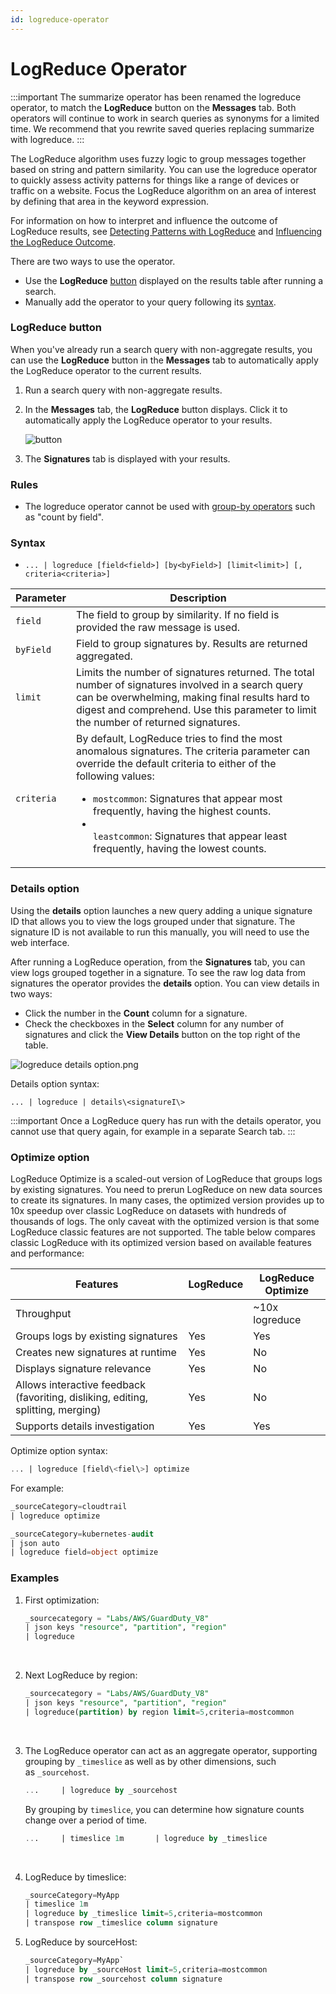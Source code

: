 ```yaml
---
id: logreduce-operator
---
```


# LogReduce Operator

:::important
The summarize operator has been renamed the logreduce operator, to match the **LogReduce** button on the **Messages** tab. Both operators will continue to work in search queries as synonyms for a limited time. We recommend that you rewrite saved queries replacing summarize with
logreduce.
:::

The LogReduce algorithm uses fuzzy logic to group messages together based on string and pattern similarity. You can use the logreduce operator to quickly assess activity patterns for things like a range of devices or traffic on a website. Focus the LogReduce algorithm on an area of interest by defining that area in the keyword expression.

For information on how to interpret and influence the outcome of LogReduce results, see [Detecting Patterns with LogReduce](detect-patterns-with-logreduce.md) and [Influencing the LogReduce Outcome](influence-the-logreduce-outcome.md).

There are two ways to use the operator.

* Use the **LogReduce** [button](#logreduce-button) displayed on the results table after running a search.
* Manually add the operator to your query following its [syntax](#syntax).

### LogReduce button

When you've already run a search query with non-aggregate results, you can use the **LogReduce** button in the **Messages** tab to automatically apply the LogReduce operator to the current results.

1.  Run a search query with non-aggregate results.
2.  In the **Messages** tab, the **LogReduce** button displays. Click it to automatically apply the LogReduce operator to your results.  
      
    ![button](/img/search/logreduce/logreduce-button.png)
     
3.  The **Signatures** tab is displayed with your results. 

### Rules

* The logreduce operator cannot be used with [group-by operators](../Search-Query-Language/aaGroup.md) such as "count by field".

### Syntax

* `... | logreduce [field<field>] [by<byField>] [limit<limit>] [, criteria<criteria>]`

| Parameter | Description |
| -- | -- |
| `field` | The field to group by similarity. If no field is provided the raw message is used. |
| `byField` | Field to group signatures by. Results are returned aggregated. |
| `limit` | Limits the number of signatures returned. The total number of signatures involved in a search query can be overwhelming, making final results hard to digest and comprehend. Use this parameter to limit the number of returned signatures. |
| `criteria` | By default, LogReduce tries to find the most anomalous signatures. The criteria parameter can override the default criteria to either of the following values:<ul><li>`mostcommon`: Signatures that appear most frequently, having the highest counts.<li></li>`leastcommon`: Signatures that appear least frequently, having the lowest counts.</li></ul> |

### Details option

Using the **details** option launches a new query adding a unique signature ID that allows you to view the logs grouped under that signature. The signature ID is not available to run this manually, you will need to use the web interface.

After running a LogReduce operation, from the **Signatures** tab, you can view logs grouped together in a signature. To see the raw log data from signatures the operator provides the **details** option. You can view details in two ways:

* Click the number in the **Count** column for a signature.
* Check the checkboxes in the **Select** column for any number of signatures and click the **View Details** button on the top right of the table.

![logreduce details option.png](/img/search/logreduce/logreduce-details-option.png)

Details option syntax:

`... | logreduce | details\<signatureI\>`

:::important
Once a LogReduce query has run with the details operator, you cannot use that query again, for example in a separate Search tab.
:::

### Optimize option

LogReduce Optimize is a scaled-out version of LogReduce that groups logs by existing signatures. You need to prerun LogReduce on new data sources to create its signatures. In many cases, the optimized version provides up to 10x speedup over classic LogReduce on datasets with hundreds of thousands of logs. The only caveat with the optimized version is that some LogReduce classic features are not supported. The table below compares classic LogReduce with its optimized version based on available features and performance:

| Features | LogReduce | LogReduce Optimize |
| -- | -- | -- |
| Throughput |   | \~10x logreduce |
| Groups logs by existing signatures | Yes | Yes |
| Creates new signatures at runtime | Yes | No |
| Displays signature relevance | Yes | No |
| Allows interactive feedback (favoriting, disliking, editing, splitting, merging) | Yes | No |
| Supports details investigation | Yes | Yes |

Optimize option syntax:

```sql
... | logreduce [field\<fiel\>] optimize
```

For example:

```sql
_sourceCategory=cloudtrail  
| logreduce optimize
```


```sql
_sourceCategory=kubernetes-audit 
| json auto
| logreduce field=object optimize
```

### Examples

1. First optimization:

    ```sql
    _sourcecategory = "Labs/AWS/GuardDuty_V8"
    | json keys "resource", "partition", "region"
    | logreduce
    ```
     
1. Next LogReduce by region:

    ```sql
    _sourcecategory = "Labs/AWS/GuardDuty_V8"
    | json keys "resource", "partition", "region"
    | logreduce(partition) by region limit=5,criteria=mostcommon
    ```
     
1. The LogReduce operator can act as an aggregate operator, supporting grouping by `_timeslice` as well as by other dimensions, such as `_sourcehost`.  
      
    ```sql
    ...     | logreduce by _sourcehost
    ```
      
    By grouping by `timeslice`, you can determine how signature counts
    change over a period of time.   
      
    ```sql
    ...     | timeslice 1m       | logreduce by _timeslice
    ```  
      
     
1. LogReduce by timeslice:

    ```sql
    _sourceCategory=MyApp
    | timeslice 1m
    | logreduce by _timeslice limit=5,criteria=mostcommon
    | transpose row _timeslice column signature
    ```

1. LogReduce by sourceHost:

    ```sql
    _sourceCategory=MyApp`  
    | logreduce by _sourceHost limit=5,criteria=mostcommon
    | transpose row _sourcehost column signature
    ```
